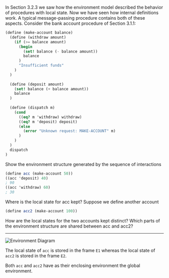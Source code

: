 In Section 3.2.3 we saw how the environment model described the behavior of procedures with local
state. Now we have seen how internal definitions work. A typical message-passing procedure contains 
both of these aspects. Consider the bank account procedure of Section 3.1.1:

```scheme
(define (make-account balance)
  (define (withdraw amount)
    (if (>= balance amount)
      (begin 
        (set! balance (- balance amount))
        balance
      )
      "Insufficient funds"
    )
  )
  
  (define (deposit amount)
    (set! balance (+ balance amount))
    balance
  )
  
  (define (dispatch m)
    (cond 
      ((eq? m 'withdraw) withdraw)
      ((eq? m 'deposit) deposit)
      (else
        (error "Unknown request: MAKE-ACCOUNT" m)
      )
    )
  )
  dispatch
)
```

Show the environment structure generated by the sequence of interactions

```scheme
(define acc (make-account 50))
((acc 'deposit) 40)
; 90
((acc 'withdraw) 60)
; 30
```


Where is the local state for acc kept? Suppose we define another account

```scheme
(define acc2 (make-account 100))
```

How are the local states for the two accounts kept distinct?
Which parts of the environment structure are shared between acc and acc2?

---

![Environment Diagram]("https://github.com/albamr09/CS61A/blob/main/Labs/T3/L08/env.png")

The local state of `acc` is stored in the frame `E1` whereas the local state of `acc2` is stored in the frame `E2`.

Both `acc` and `acc2` have as their enclosing environment the global environment.

